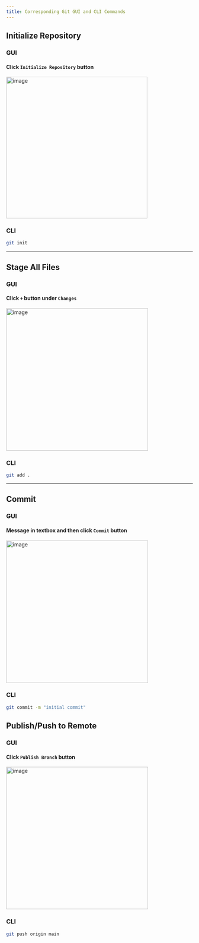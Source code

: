```yaml
---
title: Corresponding Git GUI and CLI Commands
---
```


## Initialize Repository

### GUI

#### Click `Initialize Repository` button

<img width="381" alt="image" src="https://user-images.githubusercontent.com/1474579/231926592-644fa162-70bd-4ca3-a790-7f2a77d21b0a.png">

### CLI

```sh
git init
```

---

## Stage All Files

### GUI

#### Click `+` button under `Changes`

<img width="383" alt="image" src="https://user-images.githubusercontent.com/1474579/231926967-451b8cac-322c-436a-8b71-764a04f1b8c4.png">

### CLI

```sh
git add .
```

---

## Commit

### GUI

#### Message in textbox and then click `Commit` button

<img width="383" alt="image" src="https://user-images.githubusercontent.com/1474579/231927513-172b6f01-7f7c-4910-ab75-ed89b7118266.png">

### CLI

```sh
git commit -m "initial commit"
```

## Publish/Push to Remote

### GUI

#### Click `Publish Branch` button

<img width="383" alt="image" src="https://user-images.githubusercontent.com/1474579/231927852-cb40d08f-3788-400a-8db6-9df7677908b2.png">

### CLI

```sh
git push origin main
```
